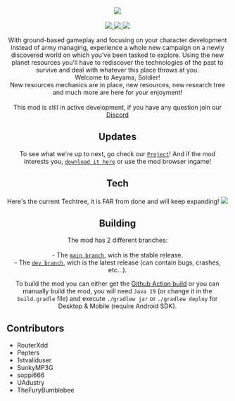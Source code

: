 <div align="center">
<img src="https://raw.githubusercontent.com/FredyJabe/aeyama/main/src/assets/sprites/logo.png"/>
<br><br>

<a href="https://discord.gg/rNhkswkJst">
    <img src="https://img.shields.io/discord/1061344630987292835?color=287e29&label=Discord&logo=Discord&style=for-the-badge"/>
</a>
<a href="https://github.com/FredyJabe/aeyama/releases/latest">
    <img src="https://img.shields.io/github/downloads/FredyJabe/aeyama/total?color=287e29&logo=github&style=for-the-badge"/>
</a>
<a href="https://github.com/FredyJabe/aeyama/commits/main">
    <img src="https://img.shields.io/github/last-commit/fredyjabe/aeyama?color=287e29&style=for-the-badge"/>
</a>

With ground-based gameplay and focusing on your character development instead of army managing, experience a whole new campaign
on a newly discovered world on which you've been tasked to explore. Using the new planet resources you'll have to rediscover
the technologies of the past to survive and deal with whatever this place throws at you.
<br>
Welcome to Aeyama, Soldier!
<br>
New resources mechanics are in place, new resources, new research tree and much more are here for your enjoyment!
<br><br>
This mod is still in active development, if you have any question join our <a href="https://discord.gg/rNhkswkJst">Discord</a>

## Updates
To see what we're up to next, go check our [`Project`][GithubProject]!
And if the mod interests you, [`download it here`][Download] or use the mod browser ingame!

## Tech
Here's the current Techtree, it is FAR from done and will keep expanding!
<img src="https://raw.githubusercontent.com/FredyJabe/aeyama/main/sprites/tech.drawio.png"/>

## Building
The mod has 2 different branches:<br><br>
    - The [`main branch`][BranchMain], wich is the stable release.<br>
    - The [`dev branch`][BranchDev], wich is the latest release (can contain bugs, crashes, etc...).<br>

To build the mod you can either get the [Github Action build][GithubBuild] or  you can manually build the mod, you will need `Java 19` (or change it in the `build.gradle` file) and execute `./gradlew jar` or `./gradlew deploy` for Desktop & Mobile (require Android SDK).
</div>

## Contributors
<ul>
    <li>RouterXdd</li>
    <li>Pepters</li>
    <li>1stvaliduser</li>
    <li>SunkyMP3G</li>
    <li>soppi666</li>
    <li>UAdustry</li>
    <li>TheFuryBumblebee</li>
</ul>

<!--------------------------------------------------------------------------------->

[Logo]: https://raw.githubusercontent.com/FredyJabe/aeyama/main/src/assets/sprites/logo.png

[GithubProject]: https://github.com/users/FredyJabe/projects/2
[GithubBuild]: https://github.com/FredyJabe/aeyama/actions
[BranchMain]: https://github.com/FredyJabe/aeyama/tree/main
[BranchDev]: https://github.com/FredyJabe/aeyama/tree/dev

[Discord]: https://discord.gg/rNhkswkJst
[Download]: https://github.com/FredyJabe/aeyama/releases/latest
[LastCommit]: https://github.com/FredyJabe/aeyama/commits/main

[DiscordBadge]: https://img.shields.io/discord/1061344630987292835?color=287e29&label=Discord&logo=Discord&style=for-the-badge
[DownloadBadge]: https://img.shields.io/github/downloads/FredyJabe/aeyama/total?color=287e29&logo=github&style=for-the-badge
[LastCommitBadge]: https://img.shields.io/github/last-commit/fredyjabe/aeyama?color=287e29&style=for-the-badge